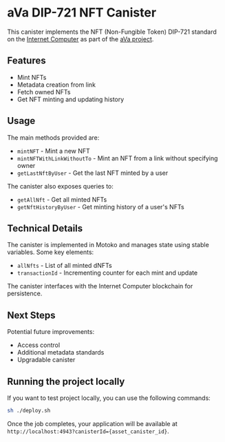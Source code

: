 # aVa DIP-721 NFT Canister

This canister implements the NFT (Non-Fungible Token) DIP-721 standard on the [Internet Computer](https://github.com/dfinity/ic) as part of the [aVa project](https://github.com/ava-vs/verification).

## Features

- Mint NFTs
- Metadata creation from link
- Fetch owned NFTs
- Get NFT minting and updating history 

## Usage

The main methods provided are:

- `mintNFT` - Mint a new NFT
- `mintNFTWithLinkWithoutTo` - Mint an NFT from a link without specifying owner
- `getLastNftByUser` - Get the last NFT minted by a user

The canister also exposes queries to:

- `getAllNft` - Get all minted NFTs
- `getNftHistoryByUser` - Get minting history of a user's NFTs

## Technical Details

The canister is implemented in Motoko and manages state using stable variables. Some key elements:

- `allNfts` - List of all minted dNFTs
- `transactionId` - Incrementing counter for each mint and update

The canister interfaces with the Internet Computer blockchain for persistence.

## Next Steps 

Potential future improvements:

- Access control
- Additional metadata standards
- Upgradable canister

## Running the project locally

If you want to test project locally, you can use the following commands:

```bash
sh ./deploy.sh
```

Once the job completes, your application will be available at `http://localhost:4943?canisterId={asset_canister_id}`.
